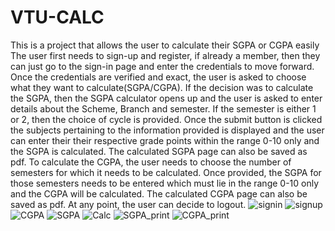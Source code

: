 # VTU-CALC
This is a project that allows the user to calculate their SGPA or CGPA easily
The user first needs to sign-up and register, if already a member, then they can just go to the sign-in page and enter the credentials to move forward. 
Once the credentials are verified and exact, the user is asked to choose what they want to calculate(SGPA/CGPA).
If the decision was to calculate the SGPA, then the SGPA calculator opens up and the user is asked to enter details about the Scheme, Branch and semester. If the semester is either 1 or 2, then the choice of cycle is provided. Once the submit button is clicked the subjects pertaining to the information provided is displayed and the user can enter their their respective grade points within the range 0-10 only and the SGPA is calculated. The calculated SGPA page can also be saved as pdf.
To calculate the CGPA, the user needs to choose the number of semesters for which it needs to be calculated. Once provided, the SGPA for those semesters needs to be entered which must lie in the range 0-10 only and the CGPA will be calculated. The calculated CGPA page can also be saved as pdf.
At any point, the user can decide to logout.
![signin](https://user-images.githubusercontent.com/77061839/135223091-9bd24166-e2ad-4707-a513-7a3bde05017c.jpg)
![signup](https://user-images.githubusercontent.com/77061839/135223124-f5799748-bdf2-4b6a-aa64-80bfef3cef88.jpg)
![CGPA](https://user-images.githubusercontent.com/77061839/135223459-a88f42b3-cf3c-4929-bf13-76d2482004cd.jpg)
![SGPA](https://user-images.githubusercontent.com/77061839/135223466-d099fd80-3972-4292-8b57-9bc3c27ae66e.jpg)
![Calc](https://user-images.githubusercontent.com/77061839/135223470-4f40b1ca-c90d-43a0-93c9-a5e3e7ba70a5.jpg)
![SGPA_print](https://user-images.githubusercontent.com/77061839/135223493-922b5de6-fc7f-41aa-b95d-b0bc2939a6c6.jpg)
![CGPA_print](https://user-images.githubusercontent.com/77061839/135223498-93f591a7-eed1-4447-9a24-577ccb711880.jpg)
